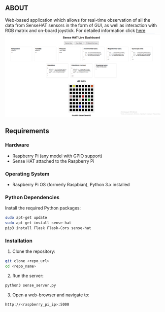 ## ABOUT
Web-based application which allows for real-time observation of all the data from SenseHAT sensors in the form of GUI, as well as interaction with RGB matrix and on-board joystick. For detailed information click [here](./report.pdf)
![photo](./images/photo.png)

## Requirements

### Hardware
- Raspberry Pi (any model with GPIO support)
- Sense HAT attached to the Raspberry Pi

### Operating System
- Raspberry Pi OS (formerly Raspbian), Python 3.x installed

### Python Dependencies
Install the required Python packages:

```bash
sudo apt-get update
sudo apt-get install sense-hat
pip3 install Flask Flask-Cors sense-hat
```

### Installation
1. Clone the repository:
```bash
git clone <repo_url>
cd <repo_name>
```
2. Run the server:
```bash
python3 sense_server.py
```
3. Open a web-browser and navigate to:
```bash
http://<raspberry_pi_ip>:5000
```
